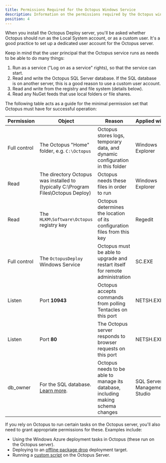 ```yaml
---
title: Permissions Required for the Octopus Windows Service
description: Information on the permissions required by the Octopus windows service to operate.
position: 4
---
```


When you install the Octopus Deploy server, you'll be asked whether Octopus should run as the Local System account, or as a custom user. It's a good practice to set up a dedicated user account for the Octopus server.

Keep in mind that the user principal that the Octopus service runs as needs to be able to do many things:

1. Run as a service ("Log on as a service" rights), so that the service can start.
1. Read and write the Octopus SQL Server database. If the SQL database is on another server, this is a good reason to use a custom user account.
1. Read and write from the registry and file system (details below).
1. Read any NuGet feeds that use local folders or file shares.

The following table acts as a guide for the minimal permission set that Octopus must have for successful operation:

| Permission | Object | Reason | Applied with |
| --- | --- | --- | --- |
| Full control | The Octopus "Home" folder, e.g. `C:\Octopus` | Octopus stores logs, temporary data, and dynamic configuration in this folder | Windows Explorer |
| Read | The directory Octopus was installed to (typically C:\Program Files\Octopus Deploy) | Octopus needs these files in order to run | Windows Explorer |
| Read | The `HLKM\Software\Octopus` registry key | Octopus determines the location of its configuration files from this key | Regedit |
| Full control | The `OctopusDeploy` Windows Service | Octopus must be able to upgrade and restart itself for remote administration | SC.EXE |
| Listen | Port **10943** | Octopus accepts commands from polling Tentacles on this port | NETSH.EXE |
| Listen | Port **80** | The Octopus server responds to browser requests on this port | NETSH.EXE |
| db\_owner | For the SQL database. [Learn more](/docs/installation/sql-server-database-requirements.md). | Octopus needs to be able to manage its database, including making schema changes | SQL Server Management Studio |

If you rely on Octopus to run certain tasks on the Octopus server, you'll also need to grant appropriate permissions for these. Examples include:

- Using the Windows Azure deployment tasks in Octopus (these run on the Octopus server).
- Deploying to an [offline package drop](/docs/infrastructure/offline-package-drop.md) deployment target.
- Running a [custom script](/docs/deploying-applications/custom-scripts/index.md) on the Octopus Server.
